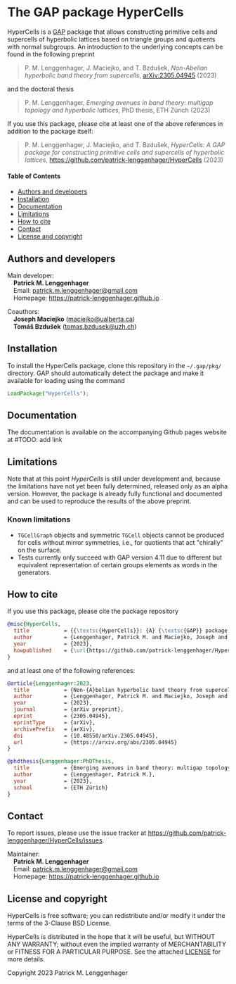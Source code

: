 # The GAP package HyperCells

HyperCells is a [GAP](https://www.gap-system.org/) package that allows
constructing primitive cells and supercells of hyperbolic lattices based on
triangle groups and quotients with normal subgroups.
An introduction to the underlying concepts can be found in the following preprint

> P. M. Lenggenhager, J. Maciejko, and T. Bzdušek,
  *Non-Abelian hyperbolic band theory from supercells*,
  [arXiv:2305.04945](https://doi.org/10.48550/arXiv.2305.04945) (2023)

and the doctoral thesis

> P. M. Lenggenhager,
  *Emerging avenues in band theory: multigap topology and hyperbolic lattices*,
  PhD thesis, ETH Zürich (2023)

If you use this package, please cite at least one of the above references in
addition to the package itself:
> P. M. Lenggenhager, J. Maciejko, and T. Bzdušek,
  *HyperCells: A GAP package for constructing primitive cells and supercells of
  hyperbolic lattices*, https://github.com/patrick-lenggenhager/HyperCells (2023)

#### Table of Contents  
- [Authors and developers](#authors-and-developers)
- [Installation](#installation)
- [Documentation](#documentation)
- [Limitations](#limitations)
- [How to cite](#how-to-cite)
- [Contact](#contact)
- [License and copyright](#license-and-copyright)

## Authors and developers

Main developer:\
&ensp;&ensp;**Patrick M. Lenggenhager**\
&ensp;&ensp;Email: patrick.m.lenggenhager@gmail.com\
&ensp;&ensp;Homepage: https://patrick-lenggenhager.github.io

Coauthors:\
&ensp;&ensp;**Joseph Maciejko** (maciejko@ualberta.ca)\
&ensp;&ensp;**Tomáš Bzdušek** (tomas.bzdusek@uzh.ch)

## Installation

To install the HyperCells package, clone this repository in the `~/.gap/pkg/`
directory.
GAP should automatically detect the package and make it available for loading
using the command
```GAP
LoadPackage("HyperCells");
```

## Documentation

The documentation is available on the accompanying Github pages website at
#TODO: add link

## Limitations
Note that at this point *HyperCells* is still under development and, because the
limitations have not yet been fully determined, released only as an alpha
version. However, the package is already fully functional and documented and can
be used to reproduce the results of the above preprint.

### Known limitations
- `TGCellGraph` objects and symmetric `TGCell` objects cannot be produced for
  cells without mirror symmetries, i.e., for quotients that act "chirally" on
  the surface.
- Tests currently only succeed with GAP version 4.11 due to different but equivalent
  representation of certain groups elements as words in the generators.

## How to cite

If you use this package, please cite the package repository
```BibTeX
@misc{HyperCells,
  title           = {{\textsc{HyperCells}}: {A} {\textsc{GAP}} package for constructing primitive cells and spercells of hyperbolic lattices},
  author          = {Lenggenhager, Patrick M. and Maciejko, Joseph and Bzdu\v{s}ek, Tom\'{a}\v{s}},
  year            = {2023},
  howpublished    = {\url{https://github.com/patrick-lenggenhager/HyperCells}}
}
```
and at least one of the following references:
```BibTeX
@article{Lenggenhager:2023,
  title           = {Non-{A}belian hyperbolic band theory from supercells}, 
  author          = {Lenggenhager, Patrick M. and Maciejko, Joseph and Bzdu\v{s}ek, Tom\'{a}\v{s}},
  year            = {2023},
  journal         = {arXiv preprint},
  eprint          = {2305.04945},
  eprintType      = {arXiv},
  archivePrefix   = {arXiv},
  doi             = {10.48550/arXiv.2305.04945},
  url             = {https://arxiv.org/abs/2305.04945}
}

@phdthesis{Lenggenhager:PhDThesis,
  title           = {Emerging avenues in band theory: multigap topology and hyperbolic lattices},
  author          = {Lenggenhager, Patrick M.}, 
  year            = {2023},
  school          = {ETH Zürich}
}
```

## Contact

To report issues, please use the issue tracker at
https://github.com/patrick-lenggenhager/HyperCells/issues.

Maintainer:\
&ensp;&ensp;**Patrick M. Lenggenhager**\
&ensp;&ensp;Email: patrick.m.lenggenhager@gmail.com\
&ensp;&ensp;Homepage: https://patrick-lenggenhager.github.io

## License and copyright

HyperCells is free software; you can redistribute and/or modify it under the
terms of the 3-Clause BSD License.

HyperCells is distributed in the hope that it will be useful, but WITHOUT ANY
WARRANTY; without even the implied warranty of MERCHANTABILITY or FITNESS FOR A
PARTICULAR PURPOSE. See the attached [LICENSE](LICENSE.md) for more details.

Copyright 2023 Patrick M. Lenggenhager